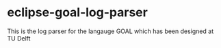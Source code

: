 # eclipse-goal-log-parser
This is the log parser for the langauge GOAL which has been designed at TU Delft
